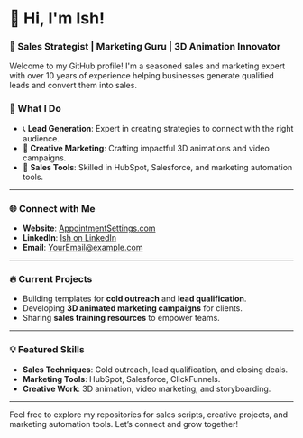 # 👋 Hi, I'm Ish!

### 🚀 Sales Strategist | Marketing Guru | 3D Animation Innovator

Welcome to my GitHub profile! I'm a seasoned sales and marketing expert with over 10 years of experience helping businesses generate qualified leads and convert them into sales.

### 🌟 What I Do
- 📞 **Lead Generation**: Expert in creating strategies to connect with the right audience.
- 🎨 **Creative Marketing**: Crafting impactful 3D animations and video campaigns.
- 🔧 **Sales Tools**: Skilled in HubSpot, Salesforce, and marketing automation tools.

---

### 🌐 Connect with Me
- **Website**: [AppointmentSettings.com](https://appointmentsettings.com)
- **LinkedIn**: [Ish on LinkedIn](https://www.linkedin.com/in/ishtiyaqlone/)
- **Email**: [YourEmail@example.com](mailto:YourEmail@example.com)

---

### 🔥 Current Projects
- Building templates for **cold outreach** and **lead qualification**.
- Developing **3D animated marketing campaigns** for clients.
- Sharing **sales training resources** to empower teams.

---

### 💡 Featured Skills
- **Sales Techniques**: Cold outreach, lead qualification, and closing deals.
- **Marketing Tools**: HubSpot, Salesforce, ClickFunnels.
- **Creative Work**: 3D animation, video marketing, and storyboarding.

---

Feel free to explore my repositories for sales scripts, creative projects, and marketing automation tools. Let’s connect and grow together!
